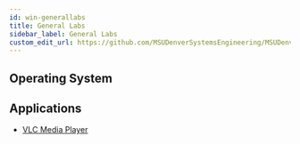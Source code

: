 ```yaml
---
id: win-generallabs
title: General Labs
sidebar_label: General Labs
custom_edit_url: https://github.com/MSUDenverSystemsEngineering/MSUDenverSystemsEngineering.github.io/edit/source/docs/image-win-generallabs.md
---
```


## Operating System


## Applications
* [VLC Media Player](package-win-vlc.md)
